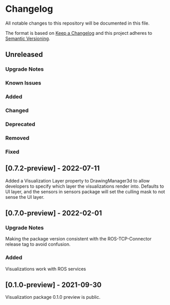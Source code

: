 # Changelog

All notable changes to this repository will be documented in this file.

The format is based on [Keep a Changelog](http://keepachangelog.com/en/1.0.0/) and this project adheres to [Semantic Versioning](http://semver.org/spec/v2.0.0.html).


## Unreleased

### Upgrade Notes

### Known Issues

### Added

### Changed

### Deprecated

### Removed

### Fixed

## [0.7.2-preview] - 2022-07-11

Added a Visualization Layer property to DrawingManager3d to allow developers to specify which layer the visualizations render into.
   Defaults to UI layer, and the sensors in sensors package will set the culling mask to not sense the UI layer. 

## [0.7.0-preview] - 2022-02-01

### Upgrade Notes

Making the package version consistent with the ROS-TCP-Connector release tag to avoid confusion.

### Added

Visualizations work with ROS services


## [0.1.0-preview] - 2021-09-30

Visualization package 0.1.0 preview is public.
